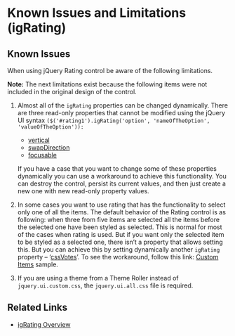 ﻿<!--
|metadata|
{
    "fileName": "igrating-known-issues",
    "controlName": "igRating",
    "tags": ["Known Issues"]
}
|metadata|
-->

# Known Issues and Limitations (igRating)



## Known Issues
When using jQuery Rating control be aware of the following limitations.

**Note:** The next limitations exist because the following items were not included in the original design of the control.

1.  Almost all of the `igRating` properties can be changed dynamically. There are three read-only properties that cannot be modified using the jQuery UI syntax `($('#rating1').igRating('option', 'nameOfTheOption', 'valueOfTheOption')):`

    -   [vertical](%%jQueryApiUrl%%/ui.igRating#options)
    -   [swapDirection](%%jQueryApiUrl%%/ui.igRating#options)
    -   [focusable](%%jQueryApiUrl%%/ui.igRating#options)

    If you have a case that you want to change some of these properties
    dynamically you can use a workaround to achieve this functionality.
    You can destroy the control, persist its current values, and then
    just create a new one with new read-only property values.

2.  In some cases you want to use rating that has the functionality to select only one of all the items. The default behavior of the Rating control is as following: when three from five items are selected all the items before the selected one have been styled as selected. This is normal for most of the cases when rating is used. But if you want only the selected item to be styled as a selected one, there isn’t a property that allows setting this. But you can achieve this by setting dynamically another `igRating` property – ‘[cssVotes](%%jQueryApiUrl%%/ui.igRating#options)’. To see the workaround, follow this link: [Custom Items](%%SamplesUrl%%/rating/custom-items) sample.
3.  If you are using a theme from a Theme Roller instead of `jquery.ui.custom.css`, the `jquery.ui.all.css` file is required.

## Related Links
- [igRating Overview](igRating-Overview.html)

 

 


